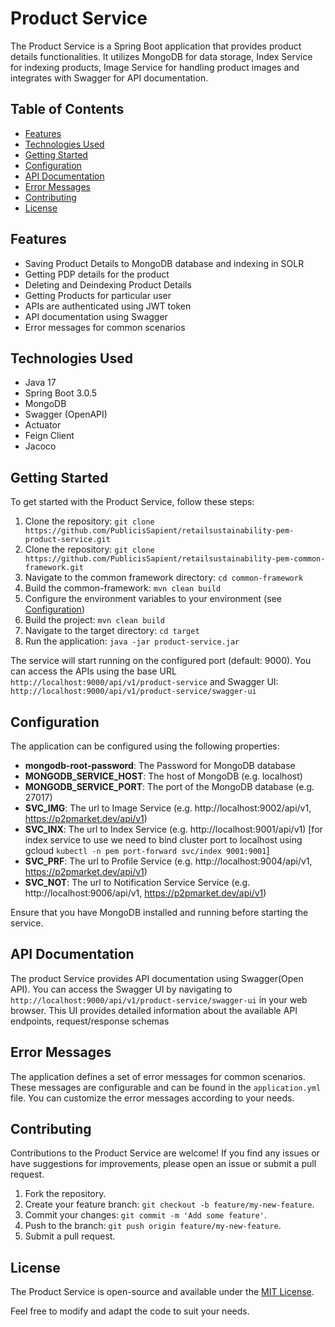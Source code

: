 # Product Service

The Product Service is a Spring Boot application that provides product details functionalities. It utilizes MongoDB for data storage, Index Service for indexing products, Image Service for handling product images and integrates with Swagger for API documentation.


## Table of Contents

- [Features](#features)
- [Technologies Used](#technologies-used)
- [Getting Started](#getting-started)
- [Configuration](#configuration)
- [API Documentation](#api-documentation)
- [Error Messages](#error-messages)
- [Contributing](#contributing)
- [License](#license)



## Features

- Saving Product Details to MongoDB database and indexing in SOLR
- Getting PDP details for the product
- Deleting and Deindexing Product Details
- Getting Products for particular user
- APIs are authenticated using JWT token
- API documentation using Swagger
- Error messages for common scenarios



## Technologies Used

- Java 17
- Spring Boot 3.0.5
- MongoDB
- Swagger (OpenAPI)
- Actuator
- Feign Client
- Jacoco



## Getting Started

To get started with the Product Service, follow these steps:

1. Clone the repository: `git clone https://github.com/PublicisSapient/retailsustainability-pem-product-service.git`
2. Clone the repository: `git clone https://github.com/PublicisSapient/retailsustainability-pem-common-framework.git`
3. Navigate to the common framework directory: `cd common-framework`
4. Build the common-framework: `mvn clean build`
5. Configure the environment variables to your environment (see [Configuration](#configuration))
6. Build the project: `mvn clean build`
7. Navigate to the target directory: `cd target`
8. Run the application: `java -jar product-service.jar`

The service will start running on the configured port (default: 9000). You can access the APIs using the base URL `http://localhost:9000/api/v1/product-service` and Swagger UI: `http://localhost:9000/api/v1/product-service/swagger-ui`



## Configuration

The application can be configured using the following properties:

- **mongodb-root-password**: The Password for MongoDB database
- **MONGODB_SERVICE_HOST**: The host of MongoDB (e.g. localhost)
- **MONGODB_SERVICE_PORT**: The port of the MongoDB database (e.g. 27017)
- **SVC_IMG**: The url to Image Service (e.g. http://localhost:9002/api/v1, https://p2pmarket.dev/api/v1)
- **SVC_INX**: The url to Index Service (e.g. http://localhost:9001/api/v1) [for index service to use we need to bind cluster port to localhost using gcloud `kubectl -n pem port-forward svc/index 9001:9001`]
- **SVC_PRF**: The url to Profile Service (e.g. http://localhost:9004/api/v1, https://p2pmarket.dev/api/v1)
- **SVC_NOT**: The url to Notification Service Service (e.g. http://localhost:9006/api/v1, https://p2pmarket.dev/api/v1)

Ensure that you have MongoDB installed and running before starting the service.



## API Documentation

The product Service provides API documentation using Swagger(Open API). You can access the Swagger UI by navigating to `http://localhost:9000/api/v1/product-service/swagger-ui` in your web browser. This UI provides detailed information about the available API endpoints, request/response schemas



## Error Messages

The application defines a set of error messages for common scenarios. These messages are configurable and can be found in the `application.yml` file. You can customize the error messages according to your needs.



## Contributing

Contributions to the Product Service are welcome! If you find any issues or have suggestions for improvements, please open an issue or submit a pull request.

1. Fork the repository.
2. Create your feature branch: `git checkout -b feature/my-new-feature`.
3. Commit your changes: `git commit -m 'Add some feature'`.
4. Push to the branch: `git push origin feature/my-new-feature`.
5. Submit a pull request.



## License

The Product Service is open-source and available under the [MIT License](https://opensource.org/licenses/MIT).

Feel free to modify and adapt the code to suit your needs.

